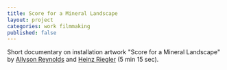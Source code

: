```yaml
---
title: Score for a Mineral Landscape
layout: project
categories: work filmmaking
published: false
---
```


Short documentary on installation artwork "Score for a Mineral Landscape"
by [Allyson Reynolds][ar] and [Heinz Riegler][hr]
(5 min 15 sec).

[ar]: http://www.allysonreynolds.com
[hr]: http://heinzriegler.com
